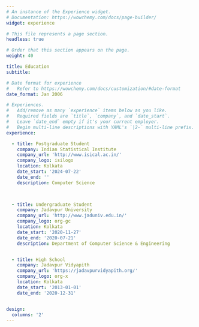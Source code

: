 ```yaml
---
# An instance of the Experience widget.
# Documentation: https://wowchemy.com/docs/page-builder/
widget: experience

# This file represents a page section.
headless: true

# Order that this section appears on the page.
weight: 40

title: Education
subtitle:

# Date format for experience
#   Refer to https://wowchemy.com/docs/customization/#date-format
date_format: Jan 2006

# Experiences.
#   Add/remove as many `experience` items below as you like.
#   Required fields are `title`, `company`, and `date_start`.
#   Leave `date_end` empty if it's your current employer.
#   Begin multi-line descriptions with YAML's `|2-` multi-line prefix.
experience:

  - title: Postgraduate Student
    company: Indian Statistical Institute
    company_url: 'http://www.isical.ac.in/'
    company_logo: isilogo
    location: Kolkata
    date_start: '2024-07-22'
    date_end: ''
    description: Computer Science
  


  - title: Undergraduate Student
    company: Jadavpur University
    company_url: 'http://www.jaduniv.edu.in/'
    company_logo: org-gc
    location: Kolkata
    date_start: '2020-11-27'
    date_end: '2020-07-21'
    description: Department of Computer Science & Engineering


  - title: High School
    company: Jadavpur Vidyapith
    company_url: 'https://jadavpurvidyapith.org/'
    company_logo: org-x
    location: Kolkata
    date_start: '2013-01-01'
    date_end: '2020-12-31'


design:
  columns: '2'
---
```

